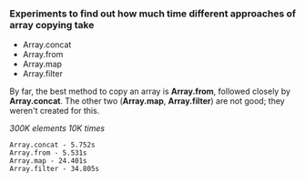 ### Experiments to find out how much time different approaches of array copying take

- Array.concat
- Array.from
- Array.map
- Array.filter

By far, the best method to copy an array is **Array.from**, followed closely by **Array.concat**. The other two (**Array.map**, **Array.filter**) are not good; they weren't created for this.

_300K elements_
_10K times_

```
Array.concat - 5.752s
Array.from - 5.531s
Array.map - 24.401s
Array.filter - 34.805s
```
